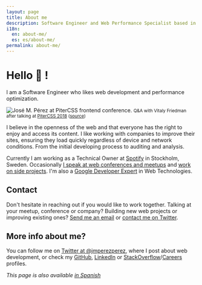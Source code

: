 ```yaml
---
layout: page
title: About me
description: Software Engineer and Web Performance Specialist based in Stockholm, Sweden. Google Developer Expert. Working at Spotify.
i18n:
  en: about-me/
  es: es/about-me/
permalink: about-me/
---
```


# Hello 👋 !

I am a Software Engineer who likes web development and performance optimization.

<img
    style="max-width:100%; border: 0"
    sizes="(max-width: 768px) 100vw, 684px"
    srcset="https://res.cloudinary.com/jmperez/image/upload/w_auto:100:400,f_auto/v1529411366/jose-perez-pitercss_fa1qly.jpg 400w, https://res.cloudinary.com/jmperez/image/upload/w_auto:100:800,f_auto/v1529411366/jose-perez-pitercss_fa1qly.jpg 800w, https://res.cloudinary.com/jmperez/image/upload/w_auto:100:1200,f_auto/v1529411366/jose-perez-pitercss_fa1qly.jpg 1200w, https://res.cloudinary.com/jmperez/image/upload/w_auto:100:1400,f_auto/v1529411366/jose-perez-pitercss_fa1qly.jpg 1400w"
    src="https://res.cloudinary.com/jmperez/image/upload/w_auto:100:684,f_auto/v1529411366/jose-perez-pitercss_fa1qly.jpg"
    alt="José M. Pérez at PiterCSS frontend conference." />
<small class="caption">Q&amp;A with Vitaly Friedman after talking at [PiterCSS 2018](https://pitercss.com/) ([source](https://www.instagram.com/p/Bj0RVZGAvtw/))</small>

I believe in the openness of the web and that everyone has the right to enjoy and access its content. I like working with companies to improve their sites, ensuring they load quickly regardless of device and network conditions. From the initial developing process to auditing and analysis.

Currently I am working as a Technical Owner at [Spotify](https://spotify.com) in Stockholm, Sweden. Occasionally [I speak at web conferences and meetups](/talks/) and [work on side projects](/projects/). I'm also a [Google Developer Expert](https://developers.google.com/experts/people/jose-manuel-perez-perez) in Web Technologies.

## Contact

Don't hesitate in reaching out if you would like to work together. Talking at your meetup, conference or company? Building new web projects or improving existing ones? <a href="mailto:jmperez1985@gmail.com">Send me an email</a> or [contact me on Twitter](https://twitter.com/jmperezperez).

## More info about me?

You can follow me on [Twitter at @jmperezperez](https://twitter.com/jmperezperez), where I post about web development, or check my [GitHub](https://github.com/JMPerez/), [LinkedIn](https://www.linkedin.com/in/jmperezperez) or [StackOverflow](http://stackoverflow.com/users/540274/jmperez)/[Careers](https://careers.stackoverflow.com/jmperez) profiles.

_This page is also available [in Spanish](/es/about-me/)_

